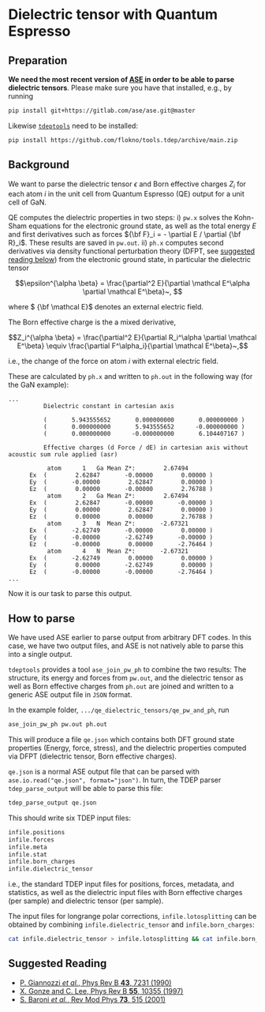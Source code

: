 Dielectric tensor with Quantum Espresso
===

## Preparation

**We need the most recent version of [ASE](https://gitlab.com/ase/ase) in order to be able to parse dielectric tensors**. Please make sure you have that installed, e.g., by running

```bash
pip install git+https://gitlab.com/ase/ase.git@master
```

Likewise [`tdeptools`](https://github.com/flokno/tools.tdep) need to be installed:

```bash
pip install https://github.com/flokno/tools.tdep/archive/main.zip
```

## Background

We want to parse the dielectric tensor $\epsilon$ and Born effective charges $Z_i$ for each atom $i$ in the unit cell from Quantum Espresso (QE) output for a unit cell of GaN.

QE computes the dielectric properties in two steps: i) `pw.x` solves the Kohn-Sham equations for the electronic ground state, as well as the total energy $E$ and first derivatives such as forces ${\bf F}_i = - \partial E / \partial {\bf R}_i$. These results are saved in `pw.out`. ii) `ph.x` computes second derivatives via density functional perturbation theory (DFPT, see [suggested reading below](#suggested-reading)) from the electronic ground state, in particular the dielectric tensor 

$$\epsilon^{\alpha \beta} = \frac{\partial^2 E}{\partial \mathcal E^\alpha \partial \mathcal E^\beta}~, $$

where $ {\bf \mathcal E}$  denotes an external electric field.

The Born effective charge is the a mixed derivative,

$$Z_i^{\alpha \beta} = \frac{\partial^2 E}{\partial R_i^\alpha \partial \mathcal E^\beta} \equiv \frac{\partial F^\alpha_i}{\partial \mathcal E^\beta}~,$$

i.e., the change of the force on atom $i$ with external electric field.

These are calculated by `ph.x` and written to `ph.out` in the following way (for the GaN example):

```
...
          Dielectric constant in cartesian axis

          (       5.943555652       0.000000000       0.000000000 )
          (       0.000000000       5.943555652      -0.000000000 )
          (       0.000000000      -0.000000000       6.104407167 )

          Effective charges (d Force / dE) in cartesian axis without acoustic sum rule applied (asr)

           atom      1   Ga Mean Z*:        2.67494
      Ex  (        2.62847       -0.00000        0.00000 )
      Ey  (       -0.00000        2.62847        0.00000 )
      Ez  (        0.00000       -0.00000        2.76788 )
           atom      2   Ga Mean Z*:        2.67494
      Ex  (        2.62847       -0.00000       -0.00000 )
      Ey  (        0.00000        2.62847        0.00000 )
      Ez  (        0.00000        0.00000        2.76788 )
           atom      3   N  Mean Z*:       -2.67321
      Ex  (       -2.62749       -0.00000        0.00000 )
      Ey  (       -0.00000       -2.62749       -0.00000 )
      Ez  (       -0.00000        0.00000       -2.76464 )
           atom      4   N  Mean Z*:       -2.67321
      Ex  (       -2.62749        0.00000        0.00000 )
      Ey  (        0.00000       -2.62749        0.00000 )
      Ez  (       -0.00000       -0.00000       -2.76464 )
...
```

Now it is our task to parse this output.

## How to parse

We have used ASE earlier to parse output from arbitrary DFT codes. In this case, we have two output files, and ASE is not natively able to parse this into a single output.

`tdeptools` provides a tool `ase_join_pw_ph` to combine the two results: The structure, its energy and forces from `pw.out`, and the dielectric tensor as well as Born effective charges from `ph.out` are joined and written to a generic ASE output file in `JSON` format. 

In the example folder, `.../qe_dielectric_tensors/qe_pw_and_ph`, run

```bash
ase_join_pw_ph pw.out ph.out
```

This will produce a file `qe.json` which contains both DFT ground state properties (Energy, force, stress), and the dielectric properties computed via DFPT (dielectric tensor, Born effective charges).

`qe.json` is a normal ASE output file that can be parsed with `ase.io.read("qe.json", format="json")`. In turn, the TDEP parser `tdep_parse_output` will be able to parse this file:

```bash
tdep_parse_output qe.json
```

This should write six TDEP input files:

```bash
infile.positions
infile.forces
infile.meta
infile.stat
infile.born_charges
infile.dielectric_tensor
```

i.e., the standard TDEP input files for positions, forces, metadata, and statistics, as well as the dielectric input files with Born effective charges (per sample) and dielectric tensor (per sample).

The input files for longrange polar corrections, `infile.lotosplitting` can be obtained by combining `infile.dielectric_tensor` and `infile.born_charges`:

```bash
cat infile.dielectric_tensor > infile.lotosplitting && cat infile.born_charges >> infile.lotosplitting
```

## Suggested Reading

- [P. Giannozzi *et al.*, Phys Rev B **43**, 7231 (1990)](https://journals.aps.org/prb/abstract/10.1103/PhysRevB.43.7231)
- [X. Gonze and C. Lee, Phys Rev B **55**, 10355 (1997)](https://journals.aps.org/prb/abstract/10.1103/PhysRevB.55.10355)
- [S. Baroni *et al.*, Rev Mod Phys **73**, 515 (2001)](https://journals.aps.org/rmp/abstract/10.1103/RevModPhys.73.515)
